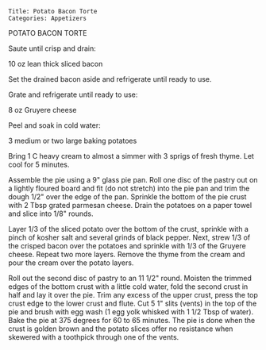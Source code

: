 ~~~ recipe-info
Title: Potato Bacon Torte
Categories: Appetizers
~~~

POTATO BACON TORTE

Saute until crisp and drain:

10 oz lean thick sliced bacon

Set the drained bacon aside and refrigerate until ready to use.

Grate and refrigerate until ready to use:

8 oz Gruyere cheese

Peel and soak in cold water:

3 medium or two large baking potatoes

Bring 1 C heavy cream to almost a simmer with 3 sprigs of fresh thyme.  Let cool for 5 minutes.

Assemble the pie using a 9" glass pie pan.  Roll one disc of the pastry out on a lightly floured
board and fit (do not stretch) into the pie pan and trim the dough 1/2" over the edge of the pan.
Sprinkle the bottom of the pie crust with 2 Tbsp grated parmesan cheese. Drain the potatoes on a
paper towel and slice into 1/8" rounds.

Layer 1/3 of the sliced potato over the bottom of the crust, sprinkle with a pinch of kosher salt
and several grinds of black pepper.  Next, strew 1/3 of the crisped bacon over the potatoes and
sprinkle with 1/3 of the Gruyere cheese.  Repeat two more layers.  Remove the thyme from the cream
and pour the cream over the potato layers.

Roll out the second disc of pastry to an 11 1/2" round.  Moisten the trimmed edges of the bottom
crust with a little cold water, fold the second crust in half and lay it over the pie.  Trim any
excess of the upper crust, press the top crust edge to the lower crust and flute.  Cut 5 1" slits
(vents) in the top of the pie and brush with egg wash (1 egg yolk whisked with 1 1/2 Tbsp of water).
Bake the pie at 375 degrees for 60 to 65 minutes.  The pie is done when the crust is golden brown
and  the potato slices offer no resistance when skewered with a toothpick through one of the vents.
